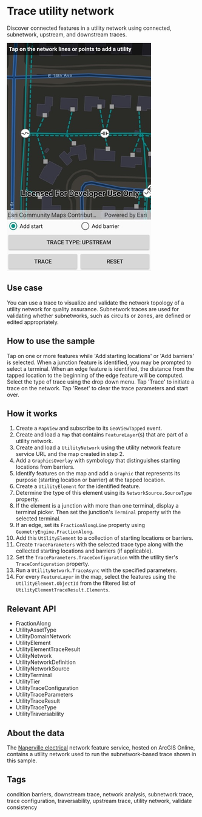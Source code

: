 # Trace utility network

Discover connected features in a utility network using connected, subnetwork, upstream, and downstream traces.

![Image of trace utility network](TraceUtilityNetwork.jpg)

## Use case

You can use a trace to visualize and validate the network topology of a utility network for quality assurance. Subnetwork traces are used for validating whether subnetworks, such as circuits or zones, are defined or edited appropriately.

## How to use the sample

Tap on one or more features while 'Add starting locations' or 'Add barriers' is selected. When a junction feature is identified, you may be prompted to select a terminal. When an edge feature is identified, the distance from the tapped location to the beginning of the edge feature will be computed. Select the type of trace using the drop down menu. Tap 'Trace' to initiate a trace on the network. Tap 'Reset' to clear the trace parameters and start over.

## How it works

1.  Create a `MapView` and subscribe to its `GeoViewTapped` event.
2.  Create and load a `Map` that contains `FeatureLayer`(s) that are part of a utility network.
3.  Create and load a `UtilityNetwork` using the utility network feature service URL and the map created in step 2.
4.  Add a `GraphicsOverlay` with symbology that distinguishes starting locations from barriers.
5.  Identify features on the map and add a `Graphic` that represents its purpose (starting location or barrier) at the tapped location.
6.  Create a `UtilityElement` for the identified feature.
7.  Determine the type of this element using its `NetworkSource.SourceType` property.
8.  If the element is a junction with more than one terminal, display a terminal picker. Then set the junction's `Terminal` property with the selected terminal.
9.  If an edge, set its `FractionAlongLine` property using `GeometryEngine.FractionAlong`.
10. Add this `UtilityElement` to a collection of starting locations or barriers.
11. Create `TraceParameters` with the selected trace type along with the collected starting locations and barriers (if applicable). 
12. Set the `TraceParameters.TraceConfiguration` with the utility tier's `TraceConfiguration` property.
13. Run a `UtilityNetwork.TraceAsync` with the specified parameters.
14. For every `FeatureLayer` in the map, select the features using the `UtilityElement.ObjectId` from the filtered list of `UtilityElementTraceResult.Elements`.

## Relevant API

* FractionAlong
* UtilityAssetType
* UtilityDomainNetwork
* UtilityElement
* UtilityElementTraceResult
* UtilityNetwork
* UtilityNetworkDefinition
* UtilityNetworkSource
* UtilityTerminal
* UtilityTier
* UtilityTraceConfiguration
* UtilityTraceParameters
* UtilityTraceResult
* UtilityTraceType
* UtilityTraversability

## About the data

The [Naperville electrical](https://sampleserver7.arcgisonline.com/arcgis/rest/services/UtilityNetwork/NapervilleElectric/FeatureServer)  network feature service, hosted on ArcGIS Online, contains a utility network used to run the subnetwork-based trace shown in this sample.

## Tags

condition barriers, downstream trace, network analysis, subnetwork trace, trace configuration, traversability, upstream trace, utility network, validate consistency